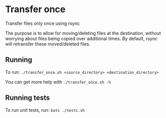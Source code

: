 # Transfer once
Transfer files only once using rsync

The purpose is to allow for moving/deleting files at the destination, without worrying about files being copied over additional times. By default, rsync will retransfer these moved/deleted files.

## Running
To run:
`./transfer_once.sh <source_directory> <destination_directory>`

You can get more help with `./transfer_once.sh -h`

## Running tests
To run unit tests, run:
`bats ./tests.sh`
